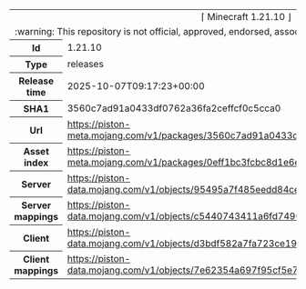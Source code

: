 <html><table>
<tr><td colspan="2" align="center"><img width="0" height="0"><br/>⌈ Minecraft 1.21.10 ⌋<br/><img width="0" height="0"></td></tr>
<tr><td colspan="2" align="center"><img width="0" height="0"><br/>
:warning: This repository is not official, approved, endorsed, associated or connected with Mojang :warning:
<br/><img width="0" height="0"></td></tr>
<tr><th>Id</th><td>1.21.10</td></tr>
<tr><th>Type</th><td>releases</td></tr>
<tr><th>Release time</th><td>2025-10-07T09:17:23+00:00</td></tr>
<tr><th>SHA1</th><td>3560c7ad91a0433df0762a36fa2ceffcf0c5cca0</td></tr>
<tr><th>Url</th><td><a href="https://piston-meta.mojang.com/v1/packages/3560c7ad91a0433df0762a36fa2ceffcf0c5cca0/1.21.10.json">https://piston-meta.mojang.com/v1/packages/3560c7ad91a0433df0762a36fa2ceffcf0c5cca0/1.21.10.json</a></td></tr>
<tr><th>Asset index</th><td><a href="https://piston-meta.mojang.com/v1/packages/0eff1bc3fcbc8d1e6e29769296b6efd1688a28bf/27.json">https://piston-meta.mojang.com/v1/packages/0eff1bc3fcbc8d1e6e29769296b6efd1688a28bf/27.json</a></td></tr>
<tr><th>Server</th><td><a href="https://piston-data.mojang.com/v1/objects/95495a7f485eedd84ce928cef5e223b757d2f764/server.jar">https://piston-data.mojang.com/v1/objects/95495a7f485eedd84ce928cef5e223b757d2f764/server.jar</a></td></tr>
<tr><th>Server mappings</th><td><a href="https://piston-data.mojang.com/v1/objects/c5440743411a6fd7490fa18a4b6c5d8edf36d88b/server.txt">https://piston-data.mojang.com/v1/objects/c5440743411a6fd7490fa18a4b6c5d8edf36d88b/server.txt</a></td></tr>
<tr><th>Client</th><td><a href="https://piston-data.mojang.com/v1/objects/d3bdf582a7fa723ce199f3665588dcfe6bf9aca8/client.jar">https://piston-data.mojang.com/v1/objects/d3bdf582a7fa723ce199f3665588dcfe6bf9aca8/client.jar</a></td></tr>
<tr><th>Client mappings</th><td><a href="https://piston-data.mojang.com/v1/objects/7e62354a697f95cf5e7d5981face0583676a9ef7/client.txt">https://piston-data.mojang.com/v1/objects/7e62354a697f95cf5e7d5981face0583676a9ef7/client.txt</a></td></tr>
</table></html>